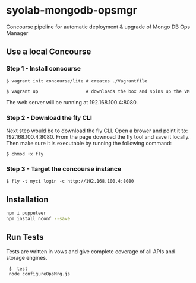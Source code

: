 # syolab-mongodb-opsmgr
Concourse pipeline for automatic deployment &amp;  upgrade of Mongo DB Ops Manager

## Use a local Concourse 

### Step 1 - Install concourse

` $ vagrant init concourse/lite # creates ./Vagrantfile `

` $ vagrant up                  # downloads the box and spins up the VM `

The web server will be running at 192.168.100.4:8080.

### Step 2 - Download the fly CLI

Next step would be to download the fly CLI. Open a brower and point it to: 192.168.100.4:8080. From the page downoad the fly tool and save it locally. Then make sure it is executable by running the following command:

` $ chmod +x fly `

### Step 3 - Target the concourse instance 

` $ fly -t myci login -c http://192.168.100.4:8080 `



## Installation
``` bash
npm i puppeteer
npm install nconf --save
```
     
## Run Tests
Tests are written in vows and give complete coverage of all APIs and storage engines.
        
``` bash
 $  test
 node configureOpsMrg.js
```
            
